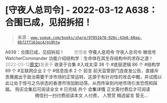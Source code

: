 # [守夜人总司令] - 2022-03-12 A638：合围已成，见招拆招！

> 来源：[`www.yuque.com/books/share/97051b78-926c-43e6-b0aa-0b72ff163ac4/gs9htw`](https://www.yuque.com/books/share/97051b78-926c-43e6-b0aa-0b72ff163ac4/gs9htw)

<ne-p id="520f42f3293818f927861ebbd5b15da4_p_0" data-lake-id="520f42f3293818f927861ebbd5b15da4_p_0"><ne-text id="u1c91f230" style="color: rgb(51, 51, 51);">A638：合围已成，见招拆招！</ne-text></ne-p> <ne-p id="af11b2434d3d847a8aa6a41fabdae0fb" data-lake-id="af11b2434d3d847a8aa6a41fabdae0fb"><ne-text id="u1d4e1bfe" ne-fontsize="12" style="color: rgb(255, 255, 255);">原创</ne-text><ne-text id="u5ec80f48" style="color: rgb(140, 140, 140);">觉悟者</ne-text> <ne-text id="u555399b6" ne-fontsize="14">守夜人总司令</ne-text></ne-p> <ne-p id="3887a3632ea5de3817c638f5c2d16b25" data-lake-id="3887a3632ea5de3817c638f5c2d16b25"><ne-text id="udc3c4684" ne-fontsize="14" ne-bold="true" style="color: rgb(51, 51, 51);">守夜人总司令</ne-text></ne-p> <ne-p id="c95c98b6ab6a9efabbe9d126e1fd5bd1" data-lake-id="c95c98b6ab6a9efabbe9d126e1fd5bd1"><ne-text id="u6dbc8f9f" ne-fontsize="14" style="color: rgb(51, 51, 51);">微信号</ne-text><ne-text id="u42237829" ne-fontsize="14" style="color: rgb(51, 51, 51);">WatcherCommander</ne-text></ne-p> <ne-p id="267bc641a907a61202e237ad41e207a5" data-lake-id="267bc641a907a61202e237ad41e207a5"><ne-text id="u73a1b168" ne-fontsize="14" style="color: rgb(51, 51, 51);">功能介绍</ne-text><ne-text id="uae3d64ee" ne-fontsize="14" style="color: rgb(51, 51, 51);">结构学：生命体在其生存结构中的求存之道！</ne-text></ne-p> <ne-p id="a2cc20cac7d0be78ad26233f236ff89d" data-lake-id="a2cc20cac7d0be78ad26233f236ff89d"><ne-text id="u954980c2" style="color: rgb(140, 140, 140);">2022-03-12</ne-text>[<ne-text id="u666752e6" ne-fontsize="14">原文</ne-text>](https://mp.weixin.qq.com/s?__biz=MzAxNDk1NjI2Mw==&mid=2247488070&idx=1&sn=42027f073f60134d991dd4f11da04152&chksm=9b8a31ceacfdb8d8dbf4ae6f19193b43f8831b1b60a9ec7aea8d9b2ef5ff2b79b8d7f31568fd#rd))<ne-text id="u33d6885c" ne-fontsize="14" style="color: rgb(140, 140, 140);">发表于</ne-text></ne-p> <ne-p id="f113d7049379c8ee8dfbc6bd0404e4c2" data-lake-id="f113d7049379c8ee8dfbc6bd0404e4c2"><ne-text id="u735a9bbc" style="color: rgb(51, 51, 51);">收录于合集</ne-text></ne-p> <ne-p id="4897f1f624e95b1a4b7090e93e347349" data-lake-id="4897f1f624e95b1a4b7090e93e347349"><ne-text id="u537f67d2" style="color: rgb(51, 51, 51);">#入戏太深 38 个</ne-text></ne-p> <ne-p id="25359a3ab2f9826b8a7f98240de025ee" data-lake-id="25359a3ab2f9826b8a7f98240de025ee"><ne-text id="ub9e4572c" style="color: rgb(51, 51, 51);">#底层逻辑 86 个</ne-text></ne-p> <ne-p id="088848a62986be8fd7dbb0c2b22ad2c9" data-lake-id="088848a62986be8fd7dbb0c2b22ad2c9"><ne-text id="ub19b4f61" style="color: rgb(51, 51, 51);">#结构学 89 个</ne-text></ne-p> <ne-p id="f1adea495cbb9407cfd6c93fef6739e2" data-lake-id="f1adea495cbb9407cfd6c93fef6739e2"><ne-text id="ued4ffbb7" style="color: rgb(51, 51, 51);">#互联网企业 2 个</ne-text></ne-p> <ne-p id="b6b33e5097064cce1a824cb73063549a" data-lake-id="b6b33e5097064cce1a824cb73063549a"><ne-text id="udc32b3c4" style="color: rgb(51, 51, 51);">#信息技术 2 个</ne-text></ne-p> <ne-p id="03eef2ff6f6a41b5410f9a3938c79b46" data-lake-id="03eef2ff6f6a41b5410f9a3938c79b46"><ne-text id="u40c2d29c" style="color: rgb(51, 51, 51);">前言</ne-text></ne-p> <ne-p id="38dc9d5c62596b30a7883f51eecfe1ae" data-lake-id="38dc9d5c62596b30a7883f51eecfe1ae"><ne-text id="ufbbb91fa" style="color: rgb(51, 51, 51);">前天监管部门连夜发公告，直接斥责鹰酱出于政治需要干涉市场的正常运转。这源于有针对性的攻击中概，并试图以此让处于惊弓之鸟状态的香港市场加剧动荡，从而传染到内地市场引发恐慌和踩踏。</ne-text></ne-p> <ne-p id="60dee72fd88a2d558b46838f955c8e47" data-lake-id="60dee72fd88a2d558b46838f955c8e47" ne-alignment="center"><ne-text id="u24b3aa0a" style="color: rgb(51, 51, 51);">购买合集后可阅读全文</ne-text></ne-p> <ne-p id="8c2d6785fbf9eb68709571fb074dc6bf" data-lake-id="8c2d6785fbf9eb68709571fb074dc6bf" ne-alignment="center"><ne-text id="u2a1c74b6" style="color: rgb(51, 51, 51);">#</ne-text></ne-p> <ne-p id="3cca8dd750c8f86dd43c9513c180b5ef" data-lake-id="3cca8dd750c8f86dd43c9513c180b5ef" ne-alignment="center"><ne-text id="u4cd08325" style="color: rgb(51, 51, 51);">已完结 共个</ne-text></ne-p> <ne-p id="eeee52de4e68767f4acbec9f75807774" data-lake-id="eeee52de4e68767f4acbec9f75807774" ne-alignment="center"><ne-text id="uc6249c8e" ne-fontsize="16">合集详情</ne-text></ne-p> <ne-p id="adb932e8c573e0c805709b0c8bf11738" data-lake-id="adb932e8c573e0c805709b0c8bf11738" ne-alignment="center"><ne-text id="u6e01358d" style="color: rgb(51, 51, 51);">正文需付费后才可阅读</ne-text></ne-p> <ne-p id="468c561e592d765a607b97997a894ab7" data-lake-id="468c561e592d765a607b97997a894ab7" ne-alignment="center"><ne-text id="u063025b0" style="color: rgb(255, 255, 255);">加载中</ne-text></ne-p> <ne-p id="4827089c064aff4ebf8daefb0825cca3" data-lake-id="4827089c064aff4ebf8daefb0825cca3" ne-alignment="center"><ne-text id="u7ed8c96e" style="color: rgb(255, 255, 255);"> 微信豆购买</ne-text></ne-p> <ne-p id="a87979a30c51b1bd479ec3ba294db651" data-lake-id="a87979a30c51b1bd479ec3ba294db651" ne-alignment="center"><ne-text id="u3e3f9d30" style="color: rgb(51, 51, 51);">微信扫一扫付费阅读本文</ne-text></ne-p> <ne-p id="cbbc7ec63f6b28eb8a8aff62b4cf783b" data-lake-id="cbbc7ec63f6b28eb8a8aff62b4cf783b" ne-alignment="center"><ne-text id="udbcbe0f8" ne-fontsize="13" style="color: rgb(51, 51, 51);">人付费， 人赞赏</ne-text></ne-p> <ne-h3 id="vjEqV" data-lake-id="vjEqV"><ne-heading-ext><ne-heading-anchor></ne-heading-anchor><ne-heading-fold></ne-heading-fold></ne-heading-ext><ne-heading-content><ne-text id="u7c49edfd" ne-fontsize="16" style="color: rgb(51, 51, 51);">精选留言</ne-text></ne-heading-content></ne-h3> <ne-p id="7dba0b38389e40cecf39a1db672af780" data-lake-id="7dba0b38389e40cecf39a1db672af780"><ne-text id="u4d440665" style="color: rgb(51, 51, 51);">暂无...</ne-text></ne-p>